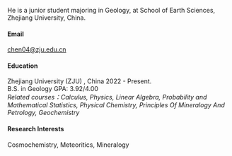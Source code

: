 


He is a junior student majoring in Geology, at School of Earth Sciences, Zhejiang University, China.

#### Email
chen04@zju.edu.cn

#### Education
Zhejiang University (ZJU) , China <span class="year">2022 - Present</span>.\
B.S. in Geology 
GPA: 3.92/4.00     
*Related courses：Calculus, Physics, Linear Algebra, Probability and Mathematical Statistics, Physical Chemistry, Principles Of Mineralogy And Petrology, Geochemistry*
#### Research Interests
Cosmochemistry, 
    <!--I am curiosity about the formation of early solar nubula and the complex combination process between calciums alumnium rich inclusions, chondrites/chondrules and matrix.-->
Meteoritics, Mineralogy
    <!--I am doing some works about minerals in meteorites and I'm very interested in the change of Mars atmosphere's composition and the interactions between gas-fluid-rocks and how they will be traced by meteorits.There are servals Mars samples we have and I am drafting experiments for them next.-->
